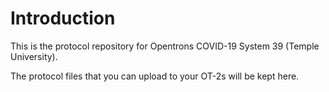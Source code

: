 # Introduction

This is the protocol repository for Opentrons COVID-19 System 39 (Temple University).

The protocol files that you can upload to your OT-2s will be kept here.
